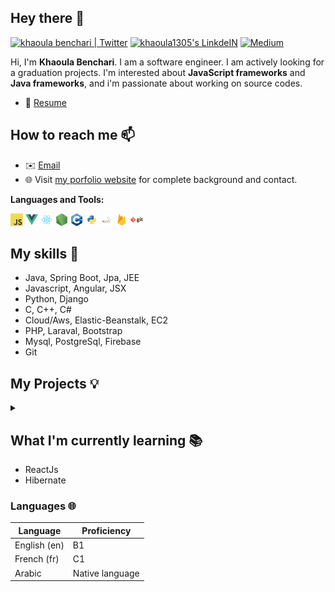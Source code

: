 ## Hey there 👋



<p>
  <a href="https://twitter.com/khaoulabenchari" target="_blank"><img alt="khaoula benchari | Twitter" src="https://img.shields.io/badge/twitter-%231DA1F2.svg?&style=for-the-badge&logo=twitter&logoColor=white" /></a> 
  <a href="https://www.linkedin.com/in/khaoula1305" target="_blank"><img alt="khaoula1305's LinkdeIN" src="https://img.shields.io/badge/linkedin-%230077B5.svg?&style=for-the-badge&logo=linkedin&logoColor=white" /></a> <a href="https://medium.com/@khaoula1305" target="_blank"><img alt="Medium" src="https://img.shields.io/badge/medium-%2312100E.svg?&style=for-the-badge&logo=medium&logoColor=white" /></a>
</p>




Hi, I'm **Khaoula Benchari**. I am a software engineer. I am  actively looking for a graduation projects.
I'm interested about **JavaScript frameworks** and **Java frameworks**, and i'm passionate about working on source codes.

- 📝   [Resume](https://drive.google.com/file/d/1bedJKCWvVYvWmbYkVSxandEKCeAKFHYV/view?usp=sharing)

##  How to reach me 📫
 * ✉️  [Email](khaoulabenchari9@gmail.com)
 * 🌐  Visit [my porfolio website](https://khaoula1305.github.io/benchari-khaoula) for complete background and contact.

**Languages and Tools:**  

<code><img height="20" src="https://raw.githubusercontent.com/github/explore/80688e429a7d4ef2fca1e82350fe8e3517d3494d/topics/javascript/javascript.png"></code>
<code><img height="20" src="https://raw.githubusercontent.com/github/explore/80688e429a7d4ef2fca1e82350fe8e3517d3494d/topics/vue/vue.png"></code>
<code><img height="20" src="https://raw.githubusercontent.com/github/explore/80688e429a7d4ef2fca1e82350fe8e3517d3494d/topics/react/react.png"></code>
<code><img height="20" src="https://raw.githubusercontent.com/github/explore/80688e429a7d4ef2fca1e82350fe8e3517d3494d/topics/nodejs/nodejs.png"></code>
<code><img height="20" src="https://raw.githubusercontent.com/github/explore/80688e429a7d4ef2fca1e82350fe8e3517d3494d/topics/cpp/cpp.png"></code>
<code><img height="20" src="https://raw.githubusercontent.com/github/explore/80688e429a7d4ef2fca1e82350fe8e3517d3494d/topics/python/python.png"></code>
<code><img height="20" src="https://raw.githubusercontent.com/github/explore/80688e429a7d4ef2fca1e82350fe8e3517d3494d/topics/mysql/mysql.png"></code>
<code><img height="20" src="https://raw.githubusercontent.com/github/explore/80688e429a7d4ef2fca1e82350fe8e3517d3494d/topics/firebase/firebase.png"></code>
<code><img height="20" src="https://raw.githubusercontent.com/github/explore/80688e429a7d4ef2fca1e82350fe8e3517d3494d/topics/git/git.png"></code>

<!--details>
<summary>Table of content</summary>
  
<!--## Table of content
   * [How to reach me](#How-to-reach-me-)
   * [My skills](#My-skills-)
   * [My projects](#My-Projects-)
   * [Languages](#Languages-)-->
   
<!--/details--> 



## My skills 📜


- Java, Spring Boot, Jpa, JEE
- Javascript, Angular, JSX
- Python, Django
- C, C++, C#
- Cloud/Aws, Elastic-Beanstalk, EC2
- PHP, Laraval, Bootstrap
- Mysql, PostgreSql, Firebase
- Git


## My Projects 💡

<details>
<summary></summary>

<table>
  <thead>
    <tr>
      <th>Project Name</th>
      <th>Skills used</th>
      <th>Description</th>
      <th>Repo</th>
    </tr>
  </thead>
    <tbody>
    <tr>
      <td> Shara </td>
      <td> Android/ Java </td>
      <td>mobile object sharing application </td>
      <td>https://github.com/khaoula1305/Shara</td>
     </tr>
    <tr>
      <td> Portfolio</d>
      <td> ReactJs </d>
      <td> My Portfolio </d>
      <td> https://github.com/khaoula1305/benchari-khaoula </td>
    </tr>
    <tr>
      <td> Gestion des incidents informatiques</d>
      <td> Spring Boot & Angular </d>
      <td> Management of IT incidents with an enriched knowledge base </d>
      <td> in progress </td>
    </tr>
  
  </tbody>
</table>
</details> 

## What I'm currently learning 📚

- ReactJs
- Hibernate
### Languages 🌐

| Language      | Proficiency                                                               |
| ------------- | ------------------------------------------------------------------------- |
| English (en)  |B1               |
| French (fr)   | C1  |
| Arabic        | Native language  |                                                         |
